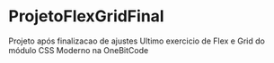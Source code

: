 # ProjetoFlexGridFinal
Projeto após finalizacao de ajustes
Ultimo exercicio de Flex e Grid do módulo CSS Moderno na OneBitCode
